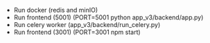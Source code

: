 - Run docker (redis and minIO)
- Run frontend (5001) (PORT=5001 python app_v3/backend/app.py)
- Run celery worker (app_v3/backend/run_celery.py)
- Run frontend (3001) (PORT=3001 npm start)